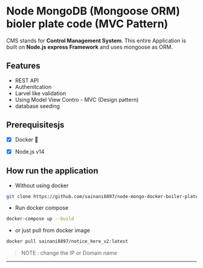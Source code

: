 # Node MongoDB (Mongoose ORM) bioler plate code (MVC Pattern)

CMS stands for __Control Management System__.
This entire Application is built on __Node.js express Framework__ and uses mongoose as ORM.

## Features

* REST API
* Authenitcation 
* Larvel like validation
* Using Model View Contro - MVC (Design pattern)
* database seeding

## Prerequisitesjs 
  
-  [x] Docker 🐋
-  [x] Node.js v14 


## How run the application

* Without using docker
  

```bash
git clone https://github.com/sainani8897/node-mongo-docker-boiler-plate.git
```

* Run docker compose

```bash
docker-compose up --build
```


* or just pull from docker image
```bash
docker pull sainani8897/notice_here_v2:latest
```

> NOTE : change the IP or Domain name
---
